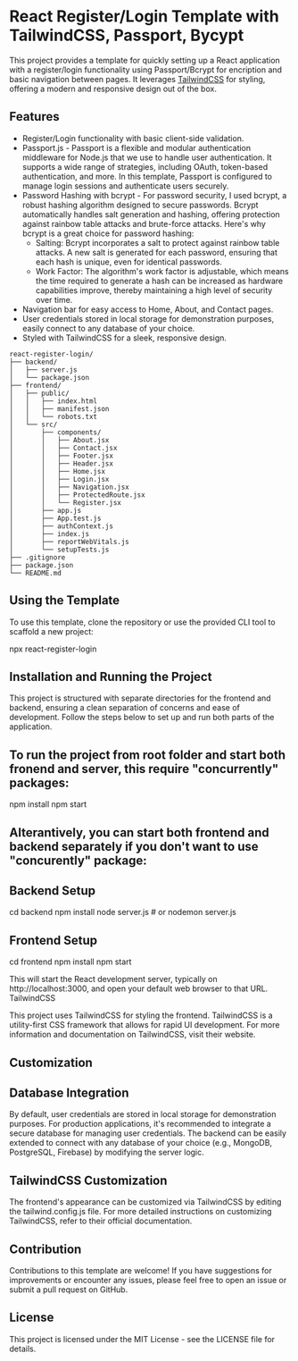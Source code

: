 # React Register/Login Template with TailwindCSS, Passport, Bycypt

This project provides a template for quickly setting up a React application with a register/login functionality using Passport/Bcrypt for encription and basic navigation between pages. It leverages [TailwindCSS](https://tailwindcss.com/) for styling, offering a modern and responsive design out of the box.

## Features

- Register/Login functionality with basic client-side validation.
- Passport.js - Passport is a flexible and modular authentication middleware for Node.js that we use to handle user authentication. It supports a wide range of strategies, including OAuth, token-based authentication, and more. In this template, Passport is configured to manage login sessions and authenticate users securely.
- Password Hashing with bcrypt - For password security, I used bcrypt, a robust hashing algorithm designed to secure passwords. Bcrypt automatically handles salt generation and hashing, offering protection against rainbow table attacks and brute-force attacks. Here's why bcrypt is a great choice for password hashing:
  - Salting: Bcrypt incorporates a salt to protect against rainbow table attacks. A new salt is generated for each password, ensuring that each hash is unique, even for identical passwords.
  - Work Factor: The algorithm's work factor is adjustable, which means the time required to generate a hash can be increased as hardware capabilities improve, thereby maintaining a high level of security over time.
- Navigation bar for easy access to Home, About, and Contact pages.
- User credentials stored in local storage for demonstration purposes, easily connect to any database of your choice.
- Styled with TailwindCSS for a sleek, responsive design.

```
react-register-login/
├── backend/
│   ├── server.js
│   └── package.json
├── frontend/
│   ├── public/
│   │   ├── index.html
│   │   ├── manifest.json
│   │   └── robots.txt
│   └── src/
│       ├── components/
│       │   ├── About.jsx
│       │   ├── Contact.jsx
│       │   ├── Footer.jsx
│       │   ├── Header.jsx
│       │   ├── Home.jsx
│       │   ├── Login.jsx
│       │   ├── Navigation.jsx
│       │   ├── ProtectedRoute.jsx
│       │   └── Register.jsx
│       ├── app.js
│       ├── App.test.js
│       ├── authContext.js
│       ├── index.js
│       ├── reportWebVitals.js
│       └── setupTests.js
├── .gitignore
├── package.json
└── README.md
```

## Using the Template

To use this template, clone the repository or use the provided CLI tool to scaffold a new project:

npx react-register-login

## Installation and Running the Project

This project is structured with separate directories for the frontend and backend, ensuring a clean separation of concerns and ease of development. Follow the steps below to set up and run both parts of the application.

## To run the project from root folder and start both fronend and server, this require "concurrently" packages:

npm install
npm start

## Alterantively, you can start both frontend and backend separately if you don't want to use "concurently" package:

## Backend Setup

cd backend
npm install
node server.js # or nodemon server.js

## Frontend Setup

cd frontend
npm install
npm start

This will start the React development server, typically on http://localhost:3000, and open your default web browser to that URL.
TailwindCSS

This project uses TailwindCSS for styling the frontend. TailwindCSS is a utility-first CSS framework that allows for rapid UI development. For more information and documentation on TailwindCSS, visit their website.

## Customization

## Database Integration

By default, user credentials are stored in local storage for demonstration purposes. For production applications, it's recommended to integrate a secure database for managing user credentials. The backend can be easily extended to connect with any database of your choice (e.g., MongoDB, PostgreSQL, Firebase) by modifying the server logic.

## TailwindCSS Customization

The frontend's appearance can be customized via TailwindCSS by editing the tailwind.config.js file. For more detailed instructions on customizing TailwindCSS, refer to their official documentation.

## Contribution

Contributions to this template are welcome! If you have suggestions for improvements or encounter any issues, please feel free to open an issue or submit a pull request on GitHub.

## License

This project is licensed under the MIT License - see the LICENSE file for details.
